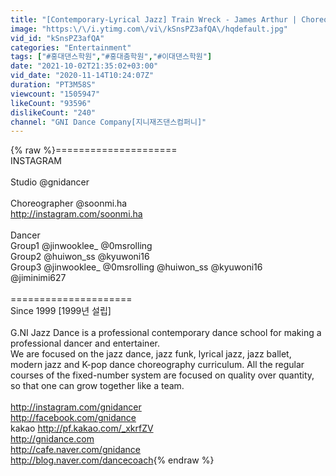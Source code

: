 ```yaml
---
title: "[Contemporary-Lyrical Jazz] Train Wreck - James Arthur | Choreography. MIA"
image: "https:\/\/i.ytimg.com\/vi\/kSnsPZ3afQA\/hqdefault.jpg"
vid_id: "kSnsPZ3afQA"
categories: "Entertainment"
tags: ["#홍대댄스학원","#홍대춤학원","#이대댄스학원"]
date: "2021-10-02T21:35:02+03:00"
vid_date: "2020-11-14T10:24:07Z"
duration: "PT3M58S"
viewcount: "1505947"
likeCount: "93596"
dislikeCount: "240"
channel: "GNI Dance Company[지니재즈댄스컴퍼니]"
---
```

{% raw %}=====================<br />INSTAGRAM <br /><br />Studio @gnidancer<br /><br />Choreographer @soonmi.ha <br /><a rel="nofollow" target="blank" href="http://instagram.com/soonmi.ha">http://instagram.com/soonmi.ha</a><br /><br />Dancer <br />Group1 @jinwooklee_  @0msrolling <br />Group2 @huiwon_ss  @kyuwoni16<br />Group3 @jinwooklee_  @0msrolling  @huiwon_ss  @kyuwoni16                                  <br />              @jiminimi627<br /><br />=====================<br />Since 1999 [1999년 설립]<br /><br />G.NI Jazz Dance is a professional contemporary dance school for making a professional dancer and entertainer.<br />We are focused on the jazz dance, jazz funk, lyrical jazz, jazz ballet, modern jazz and K-pop dance choreography curriculum. All the regular courses of the fixed-number system are focused on quality over quantity, so that one can grow together like a team.<br /><br /><a rel="nofollow" target="blank" href="http://instagram.com/gnidancer">http://instagram.com/gnidancer</a><br /><a rel="nofollow" target="blank" href="http://facebook.com/gnidance">http://facebook.com/gnidance</a><br />kakao   <a rel="nofollow" target="blank" href="http://pf.kakao.com/_xkrfZV">http://pf.kakao.com/_xkrfZV</a><br /><a rel="nofollow" target="blank" href="http://gnidance.com">http://gnidance.com</a><br /><a rel="nofollow" target="blank" href="http://cafe.naver.com/gnidance">http://cafe.naver.com/gnidance</a><br /><a rel="nofollow" target="blank" href="http://blog.naver.com/dancecoach">http://blog.naver.com/dancecoach</a>{% endraw %}
